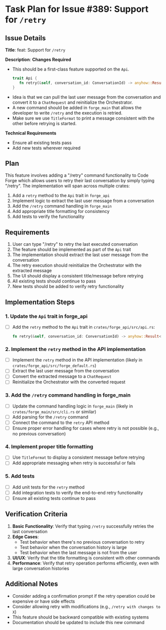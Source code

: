 # Task Plan for Issue #389: Support for `/retry`

## Issue Details

**Title**: feat: Support for `/retry`

**Description**:
**Changes Required**
- This should be a first-class feature supported on the `Api`.
  ```rust
  trait Api {
     fn retry(&self, conversation_id: ConversationId) -> anyhow::Result<MpscStream<Result<AgentMessage<ChatResponse>, anyhow::Error>>>;
  }
  ```
- Idea is that we can pull the last user message from the conversation and convert it to a `ChatRequest` and reinitialize the Orchestrator.
- A new command should be added in `forge_main` that allows the developer to write `/retry` and the execution is retried.
- Make sure we use `TitleFormat` to print a message consistent with the other before retrying is started.

**Technical Requirements**
- Ensure all existing tests pass
- Add new tests wherever required

## Plan

This feature involves adding a "/retry" command functionality to Code Forge which allows users to retry their last conversation by simply typing "/retry". The implementation will span across multiple crates:

1. Add a `retry` method to the `Api` trait in `forge_api`
2. Implement logic to extract the last user message from a conversation
3. Add the `/retry` command handling in `forge_main`
4. Add appropriate title formatting for consistency
5. Add tests to verify the functionality

## Requirements

1. User can type "/retry" to retry the last executed conversation
2. The feature should be implemented as part of the `Api` trait
3. The implementation should extract the last user message from the conversation
4. The retry execution should reinitialize the Orchestrator with the extracted message
5. The UI should display a consistent title/message before retrying
6. All existing tests should continue to pass
7. New tests should be added to verify retry functionality

## Implementation Steps

### 1. Update the `Api` trait in forge_api

- [ ] Add the `retry` method to the `Api` trait in `crates/forge_api/src/api.rs`:
  ```rust
  fn retry(&self, conversation_id: ConversationId) -> anyhow::Result<MpscStream<Result<AgentMessage<ChatResponse>, anyhow::Error>>>;
  ```

### 2. Implement the `retry` method in the API implementation

- [ ] Implement the `retry` method in the API implementation (likely in `crates/forge_api/src/forge_default.rs`)
- [ ] Extract the last user message from the conversation
- [ ] Convert the extracted message to a `ChatRequest`
- [ ] Reinitialize the Orchestrator with the converted request

### 3. Add the `/retry` command handling in forge_main

- [ ] Update the command handling logic in `forge_main` (likely in `crates/forge_main/src/cli.rs` or similar)
- [ ] Add parsing for the `/retry` command
- [ ] Connect the command to the `retry` API method
- [ ] Ensure proper error handling for cases where retry is not possible (e.g., no previous conversation)

### 4. Implement proper title formatting

- [ ] Use `TitleFormat` to display a consistent message before retrying
- [ ] Add appropriate messaging when retry is successful or fails

### 5. Add tests

- [ ] Add unit tests for the `retry` method
- [ ] Add integration tests to verify the end-to-end retry functionality
- [ ] Ensure all existing tests continue to pass

## Verification Criteria

1. **Basic Functionality**: Verify that typing `/retry` successfully retries the last conversation
2. **Edge Cases**:
   - Test behavior when there's no previous conversation to retry
   - Test behavior when the conversation history is large
   - Test behavior when the last message is not from the user
3. **UI/UX**: Verify that the title formatting is consistent with other commands
4. **Performance**: Verify that retry operation performs efficiently, even with large conversation histories

## Additional Notes

- Consider adding a confirmation prompt if the retry operation could be expensive or have side effects
- Consider allowing retry with modifications (e.g., `/retry with changes to X`)
- This feature should be backward compatible with existing systems
- Documentation should be updated to include this new command